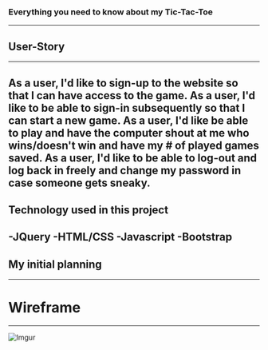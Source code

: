 ### Everything you need to know about my Tic-Tac-Toe
---
## User-Story
---
As a user, I'd like to sign-up to the website so that I can have access to the game.
As a user, I'd like to be able to sign-in subsequently so that I can start a new game.
As a user, I'd like be able to play and have the computer shout at me who wins/doesn't win and have my # of played games saved.
As a user, I'd like to be able to log-out and log back in freely and change my password in case someone gets sneaky.
---
## Technology used in this project
-JQuery
-HTML/CSS
-Javascript
-Bootstrap
---
## My initial planning
---
# Wireframe
---
![Imgur](https://i.imgur.com/NZgTkN7.jpg)
